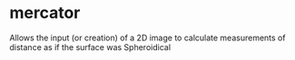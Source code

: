 # mercator
Allows the input (or creation) of a 2D image to calculate measurements of distance as if the surface was Spheroidical
